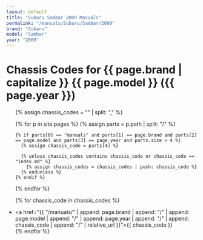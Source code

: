 ```yaml
---
layout: default
title: "Subaru Sambar 2009 Manuals"
permalink: "/manuals/Subaru/Sambar/2009"
brand: "Subaru"
model: "Sambar"
year: "2009"
---
```


# Chassis Codes for {{ page.brand | capitalize }} {{ page.model }} ({{ page.year }})
<ul>
  {% assign chassis_codes = "" | split: "," %}

  {% for p in site.pages %}
    {% assign parts = p.path | split: "/" %}

    {% if parts[0] == "manuals" and parts[1] == page.brand and parts[2] == page.model and parts[3] == page.year and parts.size > 4 %}
      {% assign chassis_code = parts[4] %}

      {% unless chassis_codes contains chassis_code or chassis_code == "index.md" %}
        {% assign chassis_codes = chassis_codes | push: chassis_code %}
      {% endunless %}
    {% endif %}
  {% endfor %}

  {% for chassis_code in chassis_codes %}
    <li><a href="{{ "/manuals/" | append: page.brand | append: "/" | append: page.model | append: "/" | append: page.year | append: "/" | append: chassis_code | append: "/" | relative_url }}">{{ chassis_code }}</a></li>
  {% endfor %}
</ul>